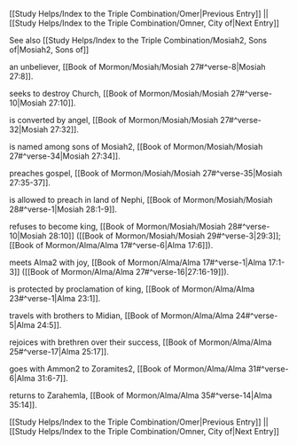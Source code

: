 [[Study Helps/Index to the Triple Combination/Omer|Previous Entry]]  ||  [[Study Helps/Index to the Triple Combination/Omner, City of|Next Entry]]

 See also [[Study Helps/Index to the Triple Combination/Mosiah2, Sons of|Mosiah2, Sons of]]

 an unbeliever, [[Book of Mormon/Mosiah/Mosiah 27#^verse-8|Mosiah 27:8]].

 seeks to destroy Church, [[Book of Mormon/Mosiah/Mosiah 27#^verse-10|Mosiah 27:10]].

 is converted by angel, [[Book of Mormon/Mosiah/Mosiah 27#^verse-32|Mosiah 27:32]].

 is named among sons of Mosiah2, [[Book of Mormon/Mosiah/Mosiah 27#^verse-34|Mosiah 27:34]].

 preaches gospel, [[Book of Mormon/Mosiah/Mosiah 27#^verse-35|Mosiah 27:35-37]].

 is allowed to preach in land of Nephi, [[Book of Mormon/Mosiah/Mosiah 28#^verse-1|Mosiah 28:1-9]].

 refuses to become king, [[Book of Mormon/Mosiah/Mosiah 28#^verse-10|Mosiah 28:10]] ([[Book of Mormon/Mosiah/Mosiah 29#^verse-3|29:3]]; [[Book of Mormon/Alma/Alma 17#^verse-6|Alma 17:6]]).

 meets Alma2 with joy, [[Book of Mormon/Alma/Alma 17#^verse-1|Alma 17:1-3]] ([[Book of Mormon/Alma/Alma 27#^verse-16|27:16-19]]).

 is protected by proclamation of king, [[Book of Mormon/Alma/Alma 23#^verse-1|Alma 23:1]].

 travels with brothers to Midian, [[Book of Mormon/Alma/Alma 24#^verse-5|Alma 24:5]].

 rejoices with brethren over their success, [[Book of Mormon/Alma/Alma 25#^verse-17|Alma 25:17]].

 goes with Ammon2 to Zoramites2, [[Book of Mormon/Alma/Alma 31#^verse-6|Alma 31:6-7]].

 returns to Zarahemla, [[Book of Mormon/Alma/Alma 35#^verse-14|Alma 35:14]].

[[Study Helps/Index to the Triple Combination/Omer|Previous Entry]]  ||  [[Study Helps/Index to the Triple Combination/Omner, City of|Next Entry]]